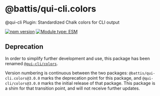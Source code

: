 # @battis/qui-cli.colors

@qui-cli Plugin: Standardized Chalk colors for CLI output

[![npm version](https://badge.fury.io/js/@battis%2Fqui-cli.colors.svg)](https://npmjs.com/package/@battis/qui-cli.colors)
[![Module type: ESM](https://img.shields.io/badge/module%20type-esm-brightgreen)](https://nodejs.org/api/esm.html)

## Deprecation

In order to simplify further development and use, this package has been renamed [`@qui-cli/colors`](https://npmjs.com/package/@qui-cli/colors).

Version numbering is continuous between the two packages: `@battis/qui-cli.colors@3.0.0` marks the deprecation point for this package, and `@qui-cli/colors@3.0.0` marks the initial release of that package. This package is a shim for that transition point, and will not receive further updates.
